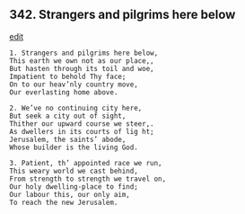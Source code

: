 
## 342.  Strangers and pilgrims here below
[edit](https://docs.google.com/document/d/1zT3DGlbty%2DMkTI6XhFQdcMQmnOSBe_jl/edit?mode=html)



    1. Strangers and pilgrims here below,
    This earth we own not as our place,, 
    But hasten through its toil and woe, 
    Impatient to behold Thy face;
    On to our heav’nly country move,
    Our everlasting home above.

    2. We’ve no continuing city here,
    But seek a city out of sight,
    Thither our upward course we steer,.
    As dwellers in its courts of lig ht; 
    Jerusalem, the saints’ abode,
    Whose builder is the living God.

    3. Patient, th’ appointed race we run,
    This weary world we cast behind, 
    From strength to strength we travel on, 
    Our holy dwelling-place to find;
    Our labour this, our only aim,
    To reach the new Jerusalem.
